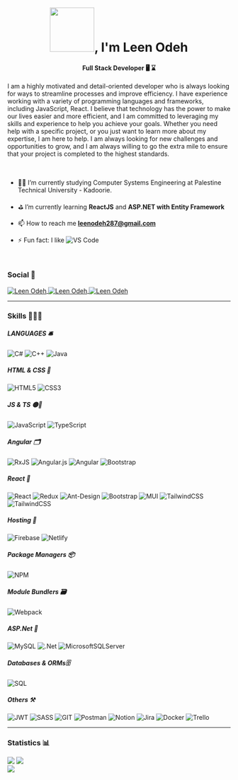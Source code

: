 
<h1 align="center"> <img src="https://gifdb.com/images/high/hello-cute-cat-box-kns8e4qa95ne2tnv.gif" width="100px" height="100px" />, I'm Leen Odeh </h1>
<h4 align="center"> Full Stack Developer 🖥 ⌛️</h4>
I am a highly motivated and detail-oriented developer who is always looking for ways to streamline processes and improve efficiency. I have experience working with a variety of programming languages and frameworks, including JavaScript, React. I believe that technology has the power to make our lives easier and more efficient, and I am committed to leveraging my skills and experience to help you achieve your goals. Whether you need help with a specific project, or you just want to learn more about my expertise, I am here to help. I am always looking for new challenges and opportunities to grow, and I am always willing to go the extra mile to ensure that your project is completed to the highest standards.<br/> <br/> <br/>

- 👨‍🎓 I’m currently studying Computer Systems Engineering at Palestine Technical University - Kadoorie.

- ⛳️ I’m currently learning **ReactJS** and **ASP.NET with Entity Framework**

- 📫 How to reach me **leenodeh287@gmail.com**
  
- ⚡ Fun fact: I like ![VS Code](http://img.shields.io/badge/-VS%20Code-007ACC?style=flat-square&logo=visual-studio-code&logoColor=ffffff)<br>

<!-- ----------- Start How to Connect ----------- -->
<br/>

<h3 align="left">Social 🎲</h3>
<p align="left">
<a 
href="https://www.linkedin.com/in/leen-odeh3/" 
target="_blank">
  <img 
    align="center" 
    src="https://img.shields.io/badge/LinkedIn-0077B5?style=for-the-badge&logo=linkedin&logoColor=white"
    alt="Leen Odeh" 
   />
</a>
<a 
href="https://www.facebook.com/profile.php?id=100045529333705" 
target="_blank">
  <img 
    align="center" 
    src="https://img.shields.io/badge/Facebook-1877F2?style=for-the-badge&logo=facebook&logoColor=white"
    alt="Leen Odeh" 
   />
</a>
<a 
href="https://codepen.io/leen_odeh" 
target="_blank">
  <img 
    align="center" 
    src="https://img.shields.io/badge/Codepen-000000?style=for-the-badge&logo=codepen&logoColor=white"
    alt="Leen Odeh" 
   />
</a>

<!-- ----------- End Social ----------- -->

<hr />


<!-- ----------- Start Languages and Tools ----------- -->

### Skills 🤹🏻‍♂️

##### LANGUAGES 🛎
![C#](https://img.shields.io/badge/c%23-%23239120.svg?style=for-the-badge&logo=c-sharp&logoColor=white) ![C++](https://img.shields.io/badge/c++-%2300599C.svg?style=for-the-badge&logo=c%2B%2B&logoColor=white)  ![Java](https://img.shields.io/badge/java-%23ED8B00.svg?style=for-the-badge&logo=java&logoColor=white)

##### HTML & CSS 🧮
![HTML5](https://img.shields.io/badge/html5-%23E34F26.svg?style=for-the-badge&logo=html5&logoColor=white)
![CSS3](https://img.shields.io/badge/css3-%231572B6.svg?style=for-the-badge&logo=css3&logoColor=white)

##### JS & TS 🟡🔵

![JavaScript](https://img.shields.io/badge/JavaScript-F7DF1E?style=for-the-badge&logo=javascript&logoColor=black)
![TypeScript](https://img.shields.io/badge/-Typescript-3178c6?logo=typescript&logoColor=white&style=for-the-badge)


##### Angular 🗂
![RxJS](https://img.shields.io/badge/rxjs-%23B7178C.svg?style=for-the-badge&logo=reactivex&logoColor=white) 
![Angular.js](https://img.shields.io/badge/angular.js-%23E23237.svg?style=for-the-badge&logo=angularjs&logoColor=white)
![Angular](https://img.shields.io/badge/angular-%23DD0031.svg?style=for-the-badge&logo=angular&logoColor=white) 
![Bootstrap](https://img.shields.io/badge/bootstrap-%23563D7C.svg?style=for-the-badge&logo=bootstrap&logoColor=white)

##### React 🗼
![React](https://img.shields.io/badge/react-%2320232a.svg?style=for-the-badge&logo=react&logoColor=%2361DAFB)
![Redux](https://img.shields.io/badge/redux-%23593d88.svg?style=for-the-badge&logo=redux&logoColor=white) 
![Ant-Design](https://img.shields.io/badge/-AntDesign-%230170FE?style=for-the-badge&logo=ant-design&logoColor=white) 
![Bootstrap](https://img.shields.io/badge/bootstrap-%23563D7C.svg?style=for-the-badge&logo=bootstrap&logoColor=white)
![MUI](https://img.shields.io/badge/MUI-%230081CB.svg?style=for-the-badge&logo=material-ui&logoColor=white)
![TailwindCSS](https://img.shields.io/badge/tailwindcss-%2338B2AC.svg?style=for-the-badge&logo=tailwind-css&logoColor=white)
![TailwindCSS](https://img.shields.io/badge/tailwindcss-%2338B2AC.svg?style=for-the-badge&logo=tailwind-css&logoColor=white)


##### Hosting 🍁
![Firebase](https://img.shields.io/badge/firebase-%23039BE5.svg?style=for-the-badge&logo=firebase)
![Netlify](https://img.shields.io/badge/netlify-%23000000.svg?style=for-the-badge&logo=netlify&logoColor=#00C7B7) 


##### Package Managers 📦

![NPM](https://img.shields.io/badge/-npm-lightgrey?logo=npm&logoColor=white&style=for-the-badge)

##### Module Bundlers 🗃️
![Webpack](https://img.shields.io/badge/webpack-%238DD6F9.svg?style=for-the-badge&logo=webpack&logoColor=black)

##### ASP.Net 🌈
![MySQL](https://img.shields.io/badge/mysql-%2300f.svg?style=for-the-badge&logo=mysql&logoColor=white) ![.Net](https://img.shields.io/badge/.NET-5C2D91?style=for-the-badge&logo=.net&logoColor=white) ![MicrosoftSQLServer](https://img.shields.io/badge/Microsoft%20SQL%20Sever-CC2927?style=for-the-badge&logo=microsoft%20sql%20server&logoColor=white)

##### Databases & ORMs🗄️

![SQL](https://img.shields.io/badge/-sql-black?logo=database&logoColor=white&style=for-the-badge)

##### Others ⚒️
![JWT](https://img.shields.io/badge/JWT-black?logo=JSON%20web%20tokens&style=for-the-badge)
![SASS](https://img.shields.io/badge/SASS-hotpink.svg?logo=SASS&logoColor=white&style=for-the-badge)
 ![GIT](https://img.shields.io/badge/Git-fc6d26?style=for-the-badge&logo=git&logoColor=white) ![Postman](https://img.shields.io/badge/Postman-FF6C37?style=for-the-badge&logo=postman&logoColor=white) ![Notion](https://img.shields.io/badge/Notion-%23000000.svg?style=for-the-badge&logo=notion&logoColor=white) ![Jira](https://img.shields.io/badge/jira-%230A0FFF.svg?style=for-the-badge&logo=jira&logoColor=white) ![Docker](https://img.shields.io/badge/docker-%230db7ed.svg?style=for-the-badge&logo=docker&logoColor=white) ![Trello](https://img.shields.io/badge/Trello-%23026AA7.svg?style=for-the-badge&logo=Trello&logoColor=white)

<!-- ----------- End Languages and Tools ----------- -->

<hr />

### Statistics 📊

![](https://github-readme-stats.vercel.app/api?username=Leen-odeh12&theme=radical&hide_border=true&include_all_commits=false&count_private=true)
![](https://github-readme-streak-stats.herokuapp.com/?user=Leen-odeh12&theme=radical&hide_border=true)<br/>
![](https://github-readme-stats.vercel.app/api/top-langs/?username=Leen-odeh12&theme=radical&hide_border=true&include_all_commits=false&count_private=true&layout=compact) 

